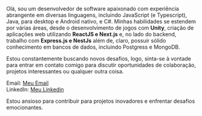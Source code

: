 Olá, sou um desenvolvedor de software apaixonado com experiência abrangente em diversas linguagens, incluindo JavaScript (e Typescript), Java, para desktop e Android nativo, e C#. Minhas habilidades se estendem por várias áreas, desde o desenvolvimento de jogos com **Unity**, criação de aplicações web utilizando **ReactJS e Next.js** e, no lado do backend, trabalho com **Express.js e NestJs** além de, claro, possuir sólido conhecimento em bancos de dados, incluindo Postgress e MongoDB.<br>

Estou constantemente buscando novos desafios, logo, sinta-se à vontade para entrar em contato comigo para discutir oportunidades de colaboração, projetos interessantes ou qualquer outra coisa.

Email: [Meu Email](mailto:kenned14santos@gmail.com)<br>
LinkedIn: [Meu Linkedin](https://www.linkedin.com/in/kennedfer/)

Estou ansioso para contribuir para projetos inovadores e enfrentar desafios emocionantes.
